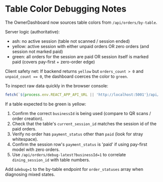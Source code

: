 # Table Color Debugging Notes

The OwnerDashboard now sources table colors from `/api/orders/by-table`.

Server logic (authoritative):
- ash: no active session (table not scanned / session ended)
- yellow: active session with either unpaid orders OR zero orders (and session not marked paid)
- green: all orders for the session are paid OR session itself is marked paid (covers pay-first + zero-order edge)

Client safety net:
If backend returns `yellow` but `orders_count > 0` and `unpaid_count == 0`, the dashboard coerces the color to `green`.

To inspect raw data quickly in the browser console:
```js
fetch(`${process.env.REACT_APP_API_URL || 'http://localhost:5001'}/api/orders/by-table?businessId=1&debug=1`).then(r=>r.json()).then(j=>console.table(j.tables.map(t=>({table:t.table_number,color:t.color,reason:t.colorReason,orders:t.orders_count,unpaid:t.unpaid_count,session:t.session_id}))))
```

If a table expected to be green is yellow:
1. Confirm the correct `businessId` is being used (compare to QR scans / order creation).
2. Check that the table's `current_session_id` matches the session id of the paid orders.
3. Verify no order has `payment_status` other than `paid` (look for stray whitespace).
4. Confirm the session row's `payment_status` is 'paid' if using pay-first model with zero orders.
5. Use `/api/orders/debug-latest?businessId=1` to correlate `dining_session_id` with table numbers.

Add `&debug=1` to the by-table endpoint for `order_statuses` array when diagnosing mixed states.
